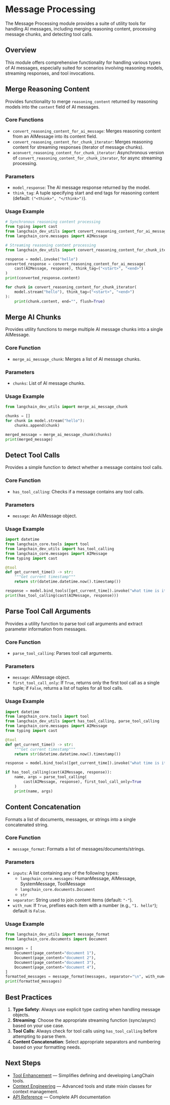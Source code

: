 # Message Processing

The Message Processing module provides a suite of utility tools for handling AI messages, including merging reasoning content, processing message chunks, and detecting tool calls.

## Overview

This module offers comprehensive functionality for handling various types of AI messages, especially suited for scenarios involving reasoning models, streaming responses, and tool invocations.

## Merge Reasoning Content

Provides functionality to merge `reasoning_content` returned by reasoning models into the `content` field of AI messages.

### Core Functions

- `convert_reasoning_content_for_ai_message`: Merges reasoning content from an AIMessage into its content field.
- `convert_reasoning_content_for_chunk_iterator`: Merges reasoning content for streaming responses (iterator of message chunks).
- `aconvert_reasoning_content_for_chunk_iterator`: Asynchronous version of `convert_reasoning_content_for_chunk_iterator`, for async streaming processing.

### Parameters

- `model_response`: The AI message response returned by the model.
- `think_tag`: A tuple specifying start and end tags for reasoning content (default: `("<think>", "</think>")`).

### Usage Example

```python
# Synchronous reasoning content processing
from typing import cast
from langchain_dev_utils import convert_reasoning_content_for_ai_message
from langchain_core.messages import AIMessage

# Streaming reasoning content processing
from langchain_dev_utils import convert_reasoning_content_for_chunk_iterator

response = model.invoke("hello")
converted_response = convert_reasoning_content_for_ai_message(
    cast(AIMessage, response), think_tag=("<start>", "<end>")
)
print(converted_response.content)

for chunk in convert_reasoning_content_for_chunk_iterator(
    model.stream("hello"), think_tag=("<start>", "<end>")
):
    print(chunk.content, end="", flush=True)
```

## Merge AI Chunks

Provides utility functions to merge multiple AI message chunks into a single AIMessage.

### Core Function

- `merge_ai_message_chunk`: Merges a list of AI message chunks.

### Parameters

- `chunks`: List of AI message chunks.

### Usage Example

```python
from langchain_dev_utils import merge_ai_message_chunk

chunks = []
for chunk in model.stream("hello"):
    chunks.append(chunk)

merged_message = merge_ai_message_chunk(chunks)
print(merged_message)
```

## Detect Tool Calls

Provides a simple function to detect whether a message contains tool calls.

### Core Function

- `has_tool_calling`: Checks if a message contains any tool calls.

### Parameters

- `message`: An AIMessage object.

### Usage Example

```python
import datetime
from langchain_core.tools import tool
from langchain_dev_utils import has_tool_calling
from langchain_core.messages import AIMessage
from typing import cast

@tool
def get_current_time() -> str:
    """Get current timestamp"""
    return str(datetime.datetime.now().timestamp())

response = model.bind_tools([get_current_time]).invoke("what time is it?")
print(has_tool_calling(cast(AIMessage, response)))
```

## Parse Tool Call Arguments

Provides a utility function to parse tool call arguments and extract parameter information from messages.

### Core Function

- `parse_tool_calling`: Parses tool call arguments.

### Parameters

- `message`: AIMessage object.
- `first_tool_call_only`: If `True`, returns only the first tool call as a single tuple; if `False`, returns a list of tuples for all tool calls.

### Usage Example

```python
import datetime
from langchain_core.tools import tool
from langchain_dev_utils import has_tool_calling, parse_tool_calling
from langchain_core.messages import AIMessage
from typing import cast

@tool
def get_current_time() -> str:
    """Get current timestamp"""
    return str(datetime.datetime.now().timestamp())

response = model.bind_tools([get_current_time]).invoke("what time is it?")

if has_tool_calling(cast(AIMessage, response)):
    name, args = parse_tool_calling(
        cast(AIMessage, response), first_tool_call_only=True
    )
    print(name, args)
```

## Content Concatenation

Formats a list of documents, messages, or strings into a single concatenated string.

### Core Function

- `message_format`: Formats a list of messages/documents/strings.

### Parameters

- `inputs`: A list containing any of the following types:
  - `langchain_core.messages`: HumanMessage, AIMessage, SystemMessage, ToolMessage
  - `langchain_core.documents.Document`
  - `str`
- `separator`: String used to join content items (default: `"-"`).
- `with_num`: If `True`, prefixes each item with a number (e.g., `"1. hello"`); default is `False`.

### Usage Example

```python
from langchain_dev_utils import message_format
from langchain_core.documents import Document

messages = [
    Document(page_content="document 1"),
    Document(page_content="document 2"),
    Document(page_content="document 3"),
    Document(page_content="document 4"),
]
formatted_messages = message_format(messages, separator="\n", with_num=True)
print(formatted_messages)
```

## Best Practices

1. **Type Safety**: Always use explicit type casting when handling message objects.
2. **Streaming**: Choose the appropriate streaming function (sync/async) based on your use case.
3. **Tool Calls**: Always check for tool calls using `has_tool_calling` before attempting to parse them.
4. **Content Concatenation**: Select appropriate separators and numbering based on your formatting needs.

## Next Steps

- [Tool Enhancement](./tool-enhancement.md) — Simplifies defining and developing LangChain tools.
- [Context Engineering](./context-engineering.md) — Advanced tools and state mixin classes for context management.
- [API Reference](./api-reference.md) — Complete API documentation
